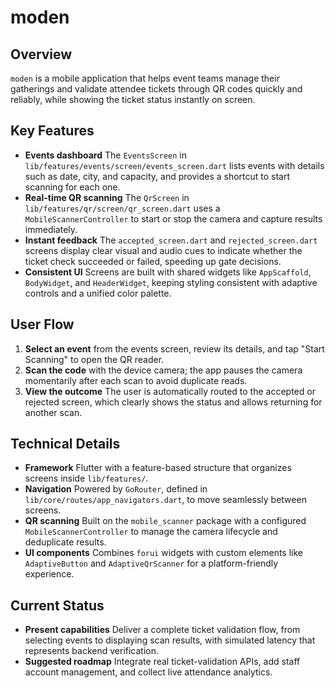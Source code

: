# moden

## Overview
`moden` is a mobile application that helps event teams manage their gatherings and validate attendee tickets through QR codes quickly and reliably, while showing the ticket status instantly on screen.

## Key Features
- **Events dashboard** The `EventsScreen` in `lib/features/events/screen/events_screen.dart` lists events with details such as date, city, and capacity, and provides a shortcut to start scanning for each one.
- **Real-time QR scanning** The `QrScreen` in `lib/features/qr/screen/qr_screen.dart` uses a `MobileScannerController` to start or stop the camera and capture results immediately.
- **Instant feedback** The `accepted_screen.dart` and `rejected_screen.dart` screens display clear visual and audio cues to indicate whether the ticket check succeeded or failed, speeding up gate decisions.
- **Consistent UI** Screens are built with shared widgets like `AppScaffold`, `BodyWidget`, and `HeaderWidget`, keeping styling consistent with adaptive controls and a unified color palette.

## User Flow
1. **Select an event** from the events screen, review its details, and tap "Start Scanning" to open the QR reader.
2. **Scan the code** with the device camera; the app pauses the camera momentarily after each scan to avoid duplicate reads.
3. **View the outcome** The user is automatically routed to the accepted or rejected screen, which clearly shows the status and allows returning for another scan.

## Technical Details
- **Framework** Flutter with a feature-based structure that organizes screens inside `lib/features/`.
- **Navigation** Powered by `GoRouter`, defined in `lib/core/routes/app_navigators.dart`, to move seamlessly between screens.
- **QR scanning** Built on the `mobile_scanner` package with a configured `MobileScannerController` to manage the camera lifecycle and deduplicate results.
- **UI components** Combines `forui` widgets with custom elements like `AdaptiveButton` and `AdaptiveQrScanner` for a platform-friendly experience.

## Current Status
- **Present capabilities** Deliver a complete ticket validation flow, from selecting events to displaying scan results, with simulated latency that represents backend verification.
- **Suggested roadmap** Integrate real ticket-validation APIs, add staff account management, and collect live attendance analytics.
